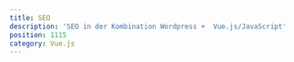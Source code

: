 ```yaml
---
title: SEO
description: 'SEO in der Kombination Wordpress +  Vue.js/JavaScript'
position: 1115
category: Vue.js
---
```


